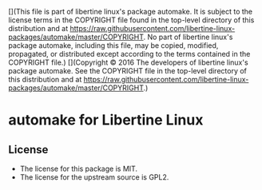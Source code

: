 [](This file is part of libertine linux's package automake. It is subject to the license terms in the COPYRIGHT file found in the top-level directory of this distribution and at https://raw.githubusercontent.com/libertine-linux-packages/automake/master/COPYRIGHT. No part of libertine linux's package automake, including this file, may be copied, modified, propagated, or distributed except according to the terms contained in the COPYRIGHT file.)
[](Copyright © 2016 The developers of libertine linux's package automake. See the COPYRIGHT file in the top-level directory of this distribution and at https://raw.githubusercontent.com/libertine-linux-packages/automake/master/COPYRIGHT.)

# automake for Libertine Linux

## License

* The license for this package is MIT.
* The license for the upstream source is GPL2.
